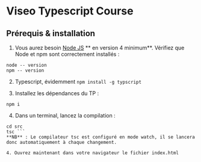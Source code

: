 # Viseo Typescript Course


## Prérequis & installation
 1. Vous aurez besoin [Node JS](https://nodejs.org/en/) ** en version 4 minimum**. Vérifiez que Node et npm sont correctement installés :
 ```
 node -- version
 npm -- version
 ```

 2. Typescript, évidemment ```
 npm install -g typscript ```

 3. Installez les dépendances du TP :
  ```
  npm i
  ```

 4. Dans un terminal, lancez la compilation :
 ```
 cd src
 tsc ```
**NB** : Le compilateur tsc est configuré en mode watch, il se lancera donc automatiquement à chaque changement.

 4. Ouvrez maintenant dans votre navigateur le fichier index.html